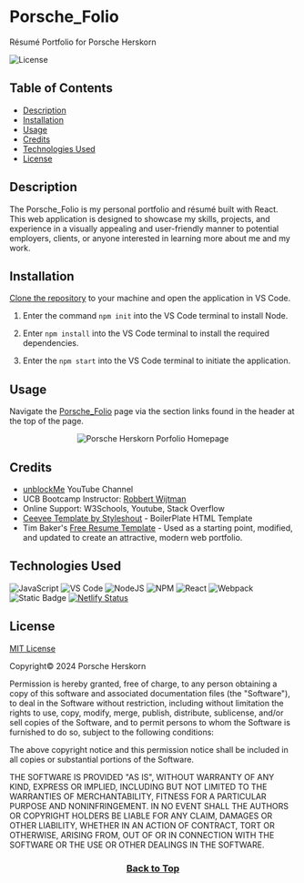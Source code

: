 # Porsche_Folio
Résumé Portfolio for Porsche Herskorn

![License](https://img.shields.io/badge/License-MIT-9cf.svg)

## Table of Contents

* [Description](#description)
* [Installation](#installation)
* [Usage](#usage)
* [Credits](#credits)
* [Technologies Used](#technologies-used)
* [License](#license)

## Description
The Porsche_Folio is my personal portfolio and résumé built with React. This web application is designed to showcase my skills, projects, and experience in a visually appealing and user-friendly manner to potential employers, clients, or anyone interested in learning more about me and my work.


## Installation
[Clone the repository](https://github.com/eepitsporsche/porsche_folio) to your machine and open the application in VS Code.

1. Enter the command <code>npm init</code> into the VS Code terminal to install Node.

2. Enter <code>npm install</code> into the VS Code terminal to install the required dependencies.

3. Enter the <code>npm start</code> into the VS Code terminal to initiate the application.


## Usage
Navigate the [Porsche_Folio](https://porsche-folio.netlify.app/) page via the section links found in the header at the top of the page.

<p align="center"><img src="./public/images/porsche_herskorn_portfolio_homepage.gif" alt="Porsche Herskorn Porfolio Homepage"></p>


## Credits
* [unblockMe](https://www.youtube.com/watch?v=b8xUnZu4etU) YouTube Channel
* UCB Bootcamp Instructor: [Robbert Wijtman](https://github.com/Bucky24)
* Online Support: W3Schools, Youtube, Stack Overflow
* [Ceevee Template by Styleshout](https://www.styleshout.com/free-templates/ceevee/) - BoilerPlate HTML Template
* Tim Baker's [Free Resume Template](https://github.com/tbakerx/react-resume-template) - Used as a starting point, modified, and updated to create an attractive, modern web portfolio.

## Technologies Used
![JavaScript](https://img.shields.io/badge/javascript-%23323330.svg?style=for-the-badge&logo=javascript&logoColor=%23F7DF1E)
![VS Code](https://img.shields.io/badge/visualstudiocode-black?style=for-the-badge&logo=visualstudiocode&logoColor=#007ACC)
![NodeJS](https://img.shields.io/badge/node.js-6DA55F?style=for-the-badge&logo=node.js&logoColor=white)
![NPM](https://img.shields.io/badge/NPM-%23CB3837.svg?style=for-the-badge&logo=npm&logoColor=white)
![React](https://img.shields.io/badge/react-%2320232a.svg?style=for-the-badge&logo=react&logoColor=%2361DAFB)
![Webpack](https://img.shields.io/badge/webpack-%238DD6F9.svg?style=for-the-badge&logo=webpack&logoColor=black)
![Static Badge](https://img.shields.io/badge/EmailJS-orange?logo=maildotru&logoSize=auto)
[![Netlify Status](https://api.netlify.com/api/v1/badges/f210f3f6-3401-4047-9e8c-e9b1fb30371c/deploy-status)](https://app.netlify.com/sites/porsche-folio/deploys)


## License
<a href="https://opensource.org/licenses/MIT">MIT License</a>

Copyright© 2024 Porsche Herskorn

Permission is hereby granted, free of charge, to any person obtaining a copy of this software and associated documentation files (the "Software"), to deal in the Software without restriction, including without limitation the rights to use, copy, modify, merge, publish, distribute, sublicense, and/or sell copies of the Software, and to permit persons to whom the Software is furnished to do so, subject to the following conditions:

The above copyright notice and this permission notice shall be included in all copies or substantial portions of the Software.

THE SOFTWARE IS PROVIDED "AS IS", WITHOUT WARRANTY OF ANY KIND, EXPRESS OR IMPLIED, INCLUDING BUT NOT LIMITED TO THE WARRANTIES OF MERCHANTABILITY, FITNESS FOR A PARTICULAR PURPOSE AND NONINFRINGEMENT. IN NO EVENT SHALL THE AUTHORS OR COPYRIGHT HOLDERS BE LIABLE FOR ANY CLAIM, DAMAGES OR OTHER LIABILITY, WHETHER IN AN ACTION OF CONTRACT, TORT OR OTHERWISE, ARISING FROM, OUT OF OR IN CONNECTION WITH THE SOFTWARE OR THE USE OR OTHER DEALINGS IN THE SOFTWARE.

### <p align="center">[Back to Top](#porsche_folio)</p>
